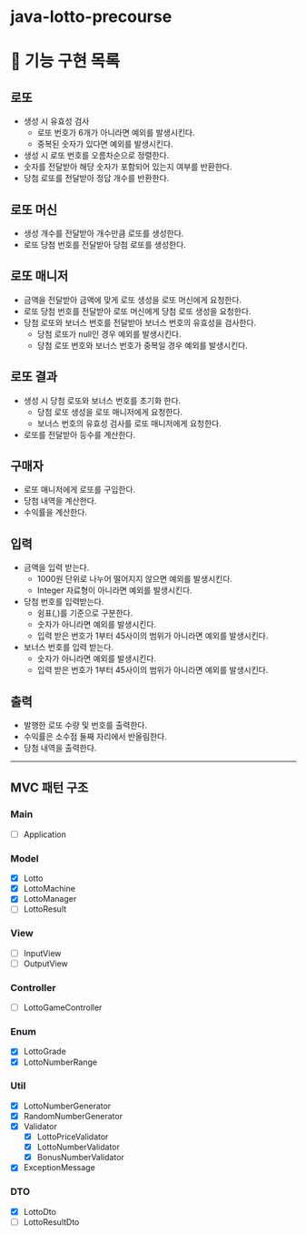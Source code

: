 # java-lotto-precourse

# 🚀 기능 구현 목록

## 로또

- 생성 시 유효성 검사
    -  로또 번호가 6개가 아니라면 예외를 발생시킨다.
    -  중복된 숫자가 있다면 예외를 발생시킨다.
-  생성 시 로또 번호를 오름차순으로 정렬한다.
-  숫자를 전달받아 해당 숫자가 포함되어 있는지 여부를 반환한다.
-  당첨 로또를 전달받아 정답 개수를 반환한다.

## 로또 머신

-  생성 개수를 전달받아 개수만큼 로또를 생성한다.
-  로또 당첨 번호를 전달받아 당첨 로또를 생성한다.

## 로또 매니저

-  금액을 전달받아 금액에 맞게 로또 생성을 로또 머신에게 요청한다.
-  로또 당첨 번호를 전달받아 로또 머신에게 당첨 로또 생성을 요청한다.
-  당첨 로또와 보너스 번호를 전달받아 보너스 번호의 유효성을 검사한다.
    -  당첨 로또가 null인 경우 예외를 발생시킨다.
    -  당첨 로또 번호와 보너스 번호가 중복일 경우 예외를 발생시킨다.

## 로또 결과

-  생성 시 당첨 로또와 보너스 번호를 초기화 한다.
    -  당첨 로또 생성을 로또 매니저에게 요청한다.
    -  보너스 번호의 유효성 검사를 로또 매니저에게 요청한다.
-  로또를 전달받아 등수를 계산한다.

## 구매자

-  로또 매니저에게 로또를 구입한다.
-  당첨 내역을 계산한다.
-  수익률을 계산한다.

## 입력

-  금액을 입력 받는다.
    -  1000원 단위로 나누어 떨어지지 않으면 예외를 발생시킨다.
    -  Integer 자료형이 아니라면 예외를 발생시킨다.
-  당첨 번호를 입력받는다.
    -  쉼표(,)를 기준으로 구분한다.
    -  숫자가 아니라면 예외를 발생시킨다.
    -  입력 받은 번호가 1부터 45사이의 범위가 아니라면 예외를 발생시킨다.
-  보너스 번호를 입력 받는다.
    -  숫자가 아니라면 예외를 발생시킨다.
    -  입력 받은 번호가 1부터 45사이의 범위가 아니라면 예외를 발생시킨다.

## 출력

-  발행한 로또 수량 및 번호를 출력한다.
-  수익률은 소수점 둘째 자리에서 반올림한다.
-  당첨 내역을 출력한다.

--- 

## MVC 패턴 구조
### Main
- [ ] Application
### Model
- [x] Lotto 
- [x] LottoMachine
- [x] LottoManager
- [ ] LottoResult
### View
- [ ] InputView
- [ ] OutputView
### Controller
- [ ] LottoGameController
### Enum
- [x] LottoGrade
- [x] LottoNumberRange
### Util
- [x] LottoNumberGenerator
- [x] RandomNumberGenerator
- [x] Validator
  - [x] LottoPriceValidator
  - [x] LottoNumberValidator
  - [x] BonusNumberValidator
- [x] ExceptionMessage
### DTO
- [x] LottoDto
- [ ] LottoResultDto
